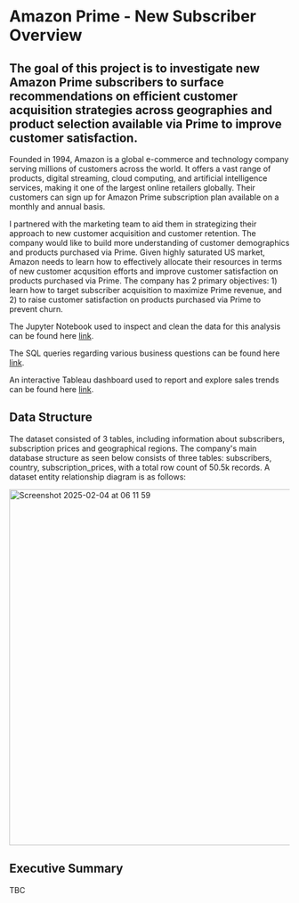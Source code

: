 # Amazon Prime - New Subscriber Overview
## The goal of this project is to investigate new Amazon Prime subscribers to surface recommendations on efficient customer acquisition strategies across geographies and product selection available via Prime to improve customer satisfaction.

Founded in 1994, Amazon is a global e-commerce and technology company serving millions of customers across the world. It offers a vast range of products, digital streaming, cloud computing, and artificial intelligence services, making it one of the largest online retailers globally. Their customers can sign up for Amazon Prime subscription plan available on a monthly and annual basis.

I partnered with the marketing team to aid them in strategizing their approach to new customer acquisition and customer retention. The company would like to build more understanding of customer demographics and products purchased via Prime. Given highly saturated US market, Amazon needs to learn how to effectively allocate their resources in terms of new customer acqusition efforts and improve customer satisfaction on products purchased via Prime. The company has 2 primary objectives: 1) learn how to target subscriber acquisition to maximize Prime revenue, and 2) to raise customer satisfaction on products purchased via Prime to prevent churn.

The Jupyter Notebook used to inspect and clean the data for this analysis can be found here [link](https://github.com/karolinabajorek/Amazon-Project/blob/main/Amazon_Data_Cleaning.ipynb).

The SQL queries regarding various business questions can be found here [link](https://github.com/karolinabajorek/Amazon-Project/blob/main/amazon_prime.sql).

An interactive Tableau dashboard used to report and explore sales trends can be found here [link](https://public.tableau.com/app/profile/karolina.bajorek/viz/AmazonPrimeAnalysis_17385937614220/Dashboard32).

## Data Structure
The dataset consisted of 3 tables, including information about subscribers, subscription prices and geographical regions.
The company's main database structure as seen below consists of three tables: subscribers, country, subscription_prices, with a total row count of 50.5k records. A dataset entity relationship diagram is as follows:

<img width="639" alt="Screenshot 2025-02-04 at 06 11 59" src="https://github.com/user-attachments/assets/bc14294f-a0a0-4bba-ad7c-09378325c1ca" />

## Executive Summary
TBC
